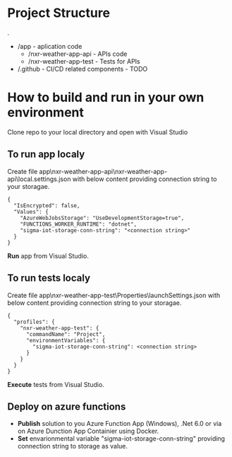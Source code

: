 # Project Structure

.
- /app - aplication code
    - /nxr-weather-app-api  - APIs code 
    - /nxr-weather-app-test - Tests for APIs
- /.github - CI/CD related components - TODO

# How to build and run in your own environment

Clone repo to your local directory and open with Visual Studio

## To run app localy

Create file app\nxr-weather-app-api\nxr-weather-app-api\local.settings.json
with below content providing connection string to your storagae.
```
{
  "IsEncrypted": false,
  "Values": {
    "AzureWebJobsStorage": "UseDevelopmentStorage=true",
    "FUNCTIONS_WORKER_RUNTIME": "dotnet",
    "sigma-iot-storage-conn-string": "<connection string>"
  }
}
```
**Run** app from Visual Studio.

## To run tests localy

Create file app\nxr-weather-app-test\Properties\launchSettings.json
with below content providing connection string to your storagae.
```
{
  "profiles": {
    "nxr-weather-app-test": {
      "commandName": "Project",
      "environmentVariables": {
        "sigma-iot-storage-conn-string": <connection string>
      }
    }
  }
}
```
**Execute** tests from Visual Studio.

## Deploy on azure functions

- **Publish** solution to you Azure Function App (Windows), .Net 6.0 or via on Azure Dunction App Containier using Docker.
- **Set** envarionmental variable "sigma-iot-storage-conn-string" providing connection string to storage as value.